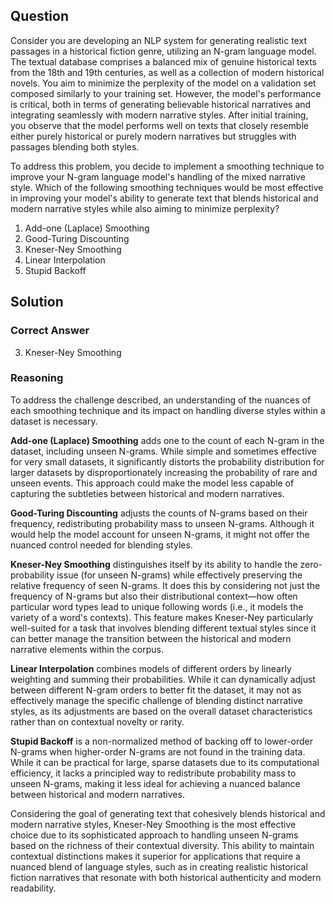 ## Question

Consider you are developing an NLP system for generating realistic text passages in a historical fiction genre, utilizing an N-gram language model. The textual database comprises a balanced mix of genuine historical texts from the 18th and 19th centuries, as well as a collection of modern historical novels. You aim to minimize the perplexity of the model on a validation set composed similarly to your training set. However, the model's performance is critical, both in terms of generating believable historical narratives and integrating seamlessly with modern narrative styles. After initial training, you observe that the model performs well on texts that closely resemble either purely historical or purely modern narratives but struggles with passages blending both styles.

To address this problem, you decide to implement a smoothing technique to improve your N-gram language model's handling of the mixed narrative style. Which of the following smoothing techniques would be most effective in improving your model's ability to generate text that blends historical and modern narrative styles while also aiming to minimize perplexity?

1. Add-one (Laplace) Smoothing
2. Good-Turing Discounting
3. Kneser-Ney Smoothing
4. Linear Interpolation
5. Stupid Backoff

## Solution

### Correct Answer

3. Kneser-Ney Smoothing

### Reasoning

To address the challenge described, an understanding of the nuances of each smoothing technique and its impact on handling diverse styles within a dataset is necessary.

**Add-one (Laplace) Smoothing** adds one to the count of each N-gram in the dataset, including unseen N-grams. While simple and sometimes effective for very small datasets, it significantly distorts the probability distribution for larger datasets by disproportionately increasing the probability of rare and unseen events. This approach could make the model less capable of capturing the subtleties between historical and modern narratives.

**Good-Turing Discounting** adjusts the counts of N-grams based on their frequency, redistributing probability mass to unseen N-grams. Although it would help the model account for unseen N-grams, it might not offer the nuanced control needed for blending styles.

**Kneser-Ney Smoothing** distinguishes itself by its ability to handle the zero-probability issue (for unseen N-grams) while effectively preserving the relative frequency of seen N-grams. It does this by considering not just the frequency of N-grams but also their distributional context—how often particular word types lead to unique following words (i.e., it models the variety of a word's contexts). This feature makes Kneser-Ney particularly well-suited for a task that involves blending different textual styles since it can better manage the transition between the historical and modern narrative elements within the corpus. 

**Linear Interpolation** combines models of different orders by linearly weighting and summing their probabilities. While it can dynamically adjust between different N-gram orders to better fit the dataset, it may not as effectively manage the specific challenge of blending distinct narrative styles, as its adjustments are based on the overall dataset characteristics rather than on contextual novelty or rarity.

**Stupid Backoff** is a non-normalized method of backing off to lower-order N-grams when higher-order N-grams are not found in the training data. While it can be practical for large, sparse datasets due to its computational efficiency, it lacks a principled way to redistribute probability mass to unseen N-grams, making it less ideal for achieving a nuanced balance between historical and modern narratives.

Considering the goal of generating text that cohesively blends historical and modern narrative styles, Kneser-Ney Smoothing is the most effective choice due to its sophisticated approach to handling unseen N-grams based on the richness of their contextual diversity. This ability to maintain contextual distinctions makes it superior for applications that require a nuanced blend of language styles, such as in creating realistic historical fiction narratives that resonate with both historical authenticity and modern readability.